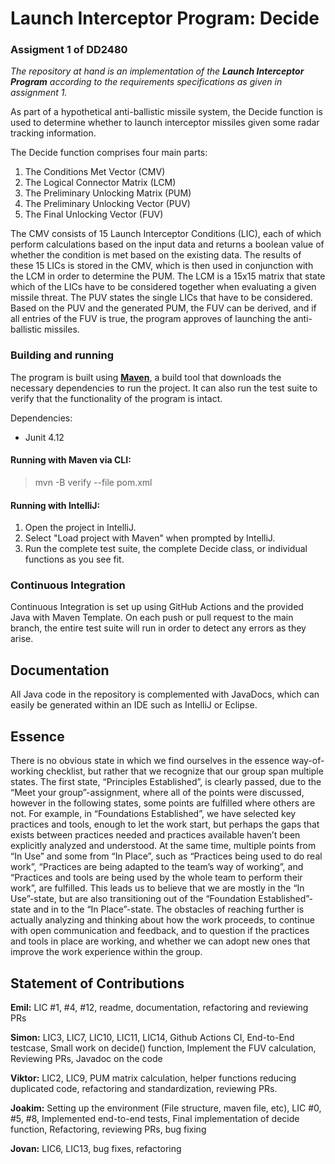 # **Launch Interceptor Program: Decide**
### Assigment 1 of DD2480
*The repository at hand is an implementation of the **Launch Interceptor Program** 
according to the requirements specifications as given in assignment 1.*

As part of a hypothetical anti-ballistic missile system, the Decide function is used to determine 
whether to launch interceptor missiles given some radar tracking information.

The Decide function comprises four main parts:
1. The Conditions Met Vector (CMV)
2. The Logical Connector Matrix (LCM)
3. The Preliminary Unlocking Matrix (PUM)
4. The Preliminary Unlocking Vector (PUV)
5. The Final Unlocking Vector (FUV)

The CMV consists of 15 Launch Interceptor Conditions (LIC), each of which perform calculations based
on the input data and returns a boolean value of whether the condition is met based on the existing data.
The results of these 15 LICs is stored in the CMV, which is then used in conjunction with the LCM
in order to determine the PUM. The LCM is a 15x15 matrix that state which of the LICs have to be considered
together when evaluating a given missile threat. The PUV states the single LICs that have to be considered.
Based on the PUV and the generated PUM, the FUV can be derived,
and if all entries of the FUV is true, the program approves of launching the anti-ballistic missiles.

### Building and running
The program is built using [**Maven**](https://maven.apache.org), a build tool
that downloads the necessary dependencies to run the project. It can also run the test suite to verify that
the functionality of the program is intact.

Dependencies:
* Junit 4.12

#### Running with Maven via CLI:
>mvn -B verify --file pom.xml

#### Running with IntelliJ:
1. Open the project in IntelliJ.
2. Select "Load project with Maven" when prompted by IntelliJ. 
3. Run the complete test suite, the complete Decide class, or individual functions as you see fit.

### Continuous Integration
Continuous Integration is set up using GitHub Actions and the provided Java with Maven Template.
On each push or pull request to the main branch, the entire test suite will run in order to detect any errors as they arise.

## Documentation
All Java code in the repository is complemented with JavaDocs, which can easily be generated within an IDE such as IntelliJ or Eclipse.

## Essence
There is no obvious state in which we find ourselves in the essence way-of-working checklist, but rather that we recognize that our group span multiple states. The first state, “Principles Established”, is clearly passed, due to the “Meet your group”-assignment, where all of the points were discussed, however in the following states, some points are fulfilled where others are not. For example, in “Foundations Established”, we have selected key practices and tools, enough to let the work start, but perhaps the gaps that exists between practices needed and practices available haven’t been explicitly analyzed and understood. At the same time, multiple points from “In Use” and some from “In Place”, such as “Practices being used to do real work”, “Practices are being adapted to the team’s way of working”, and “Practices and tools are being used by the whole team to perform their work”, are fulfilled. This leads us to believe that we are mostly in the “In Use”-state, but are also transitioning out of the “Foundation Established”-state and in to the “In Place”-state. The obstacles of reaching further is actually analyzing and thinking about how the work proceeds, to continue with open communication and feedback, and to question if the practices and tools in place are working, and whether we can adopt new ones that improve the work experience within the group.

## Statement of Contributions
**Emil:** LIC #1, #4, #12, readme, documentation, refactoring and reviewing PRs

**Simon:** LIC3, LIC7, LIC10, LIC11, LIC14, Github Actions CI, End-to-End testcase, Small work on decide() function, Implement the FUV calculation, Reviewing PRs, Javadoc on the code 

**Viktor:** LIC2, LIC9, PUM matrix calculation, helper functions reducing duplicated code, refactoring and standardization, reviewing PRs. 

**Joakim:** Setting up the environment (File structure, maven file, etc), LIC #0, #5, #8, Implemented end-to-end tests, Final implementation of decide function, Refactoring, reviewing PRs, bug fixing

**Jovan:** LIC6, LIC13, bug fixes, refactoring
